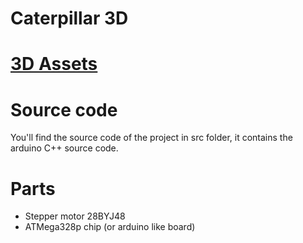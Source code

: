 # Caterpillar 3D

# [3D Assets](./3D-model/README.md)

# Source code

You'll find the source code of the project in src folder, it contains the arduino C++ source code.

# Parts

- Stepper motor 28BYJ48
- ATMega328p chip (or arduino like board)
